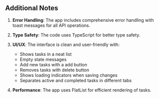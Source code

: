 
## Additional Notes

1. **Error Handling**: The app includes comprehensive error handling with toast messages for all API operations.

2. **Type Safety**: The code uses TypeScript for better type safety.

3. **UI/UX**: The interface is clean and user-friendly with:
   - Shows tasks in a neat list
   - Empty state messages
   - Add new tasks with a add button
   - Removes tasks with delete button
   - Shows loading indicators when saving changes
   - Separates active and completed tasks in different tabs

4. **Performance**: The app uses FlatList for efficient rendering of tasks.


